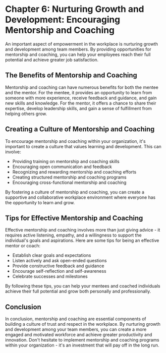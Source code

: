 Chapter 6: Nurturing Growth and Development: Encouraging Mentorship and Coaching
================================================================================

An important aspect of empowerment in the workplace is nurturing growth and development among team members. By providing opportunities for mentorship and coaching, you can help your employees reach their full potential and achieve greater job satisfaction.

The Benefits of Mentorship and Coaching
---------------------------------------

Mentorship and coaching can have numerous benefits for both the mentee and the mentor. For the mentee, it provides an opportunity to learn from someone with more experience, receive feedback and guidance, and gain new skills and knowledge. For the mentor, it offers a chance to share their expertise, develop leadership skills, and gain a sense of fulfillment from helping others grow.

Creating a Culture of Mentorship and Coaching
---------------------------------------------

To encourage mentorship and coaching within your organization, it's important to create a culture that values learning and development. This can involve:

* Providing training on mentorship and coaching skills
* Encouraging open communication and feedback
* Recognizing and rewarding mentorship and coaching efforts
* Creating structured mentorship and coaching programs
* Encouraging cross-functional mentorship and coaching

By fostering a culture of mentorship and coaching, you can create a supportive and collaborative workplace environment where everyone has the opportunity to learn and grow.

Tips for Effective Mentorship and Coaching
------------------------------------------

Effective mentorship and coaching involves more than just giving advice - it requires active listening, empathy, and a willingness to support the individual's goals and aspirations. Here are some tips for being an effective mentor or coach:

* Establish clear goals and expectations
* Listen actively and ask open-ended questions
* Provide constructive feedback and guidance
* Encourage self-reflection and self-awareness
* Celebrate successes and milestones

By following these tips, you can help your mentees and coached individuals achieve their full potential and grow both personally and professionally.

Conclusion
----------

In conclusion, mentorship and coaching are essential components of building a culture of trust and respect in the workplace. By nurturing growth and development among your team members, you can create a more engaged and motivated workforce and achieve greater productivity and innovation. Don't hesitate to implement mentorship and coaching programs within your organization - it's an investment that will pay off in the long run.
